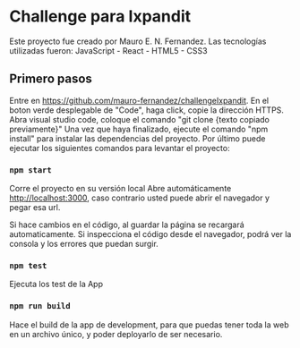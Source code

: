 # Challenge para Ixpandit

Este proyecto fue creado por Mauro E. N. Fernandez.
Las tecnologías utilizadas fueron: JavaScript - React - HTML5 - CSS3

## Primero pasos

Entre en https://github.com/mauro-fernandez/challengeIxpandit. En el boton verde desplegable de "Code", haga click, copie la dirección HTTPS.
Abra visual studio code, coloque el comando "git clone {texto copiado previamente}"
Una vez que haya finalizado, ejecute el comando "npm install" para instalar las dependencias del proyecto.
Por último puede ejecutar los siguientes comandos para levantar el proyecto:


### `npm start`

Corre el proyecto en su versión local
Abre automáticamente [http://localhost:3000](http://localhost:3000), caso contrario usted puede abrir el navegador y pegar esa url.

Si hace cambios en el código, al guardar la página se recargará automaticamente.
Si inspecciona el código desde el navegador, podrá ver la consola y los errores que puedan surgir.


### `npm test`

Ejecuta los test de la App


### `npm run build`

Hace el build de la app de development, para que puedas tener toda la web en un archivo único, y poder deployarlo de ser necesario.


